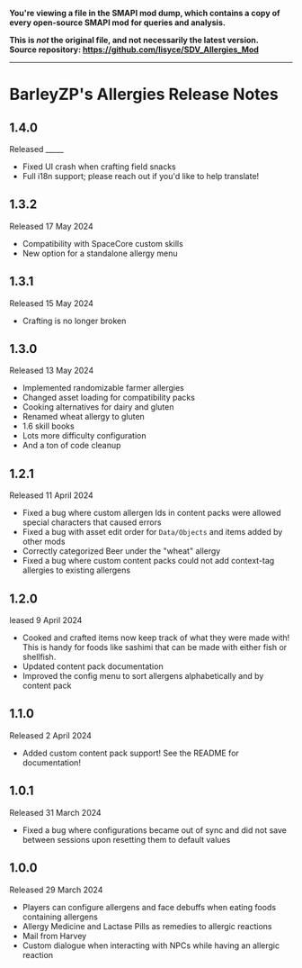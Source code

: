 **You're viewing a file in the SMAPI mod dump, which contains a copy of every open-source SMAPI mod
for queries and analysis.**

**This is _not_ the original file, and not necessarily the latest version.**  
**Source repository: https://github.com/lisyce/SDV_Allergies_Mod**

----

# BarleyZP's Allergies Release Notes

## 1.4.0

Released _____

- Fixed UI crash when crafting field snacks
- Full i18n support; please reach out if you'd like to help translate!

## 1.3.2

Released 17 May 2024

- Compatibility with SpaceCore custom skills
- New option for a standalone allergy menu

## 1.3.1

Released 15 May 2024

- Crafting is no longer broken

## 1.3.0

Released 13 May 2024

- Implemented randomizable farmer allergies
- Changed asset loading for compatibility packs
- Cooking alternatives for dairy and gluten
- Renamed wheat allergy to gluten
- 1.6 skill books
- Lots more difficulty configuration
- And a ton of code cleanup

## 1.2.1

Released 11 April 2024

- Fixed a bug where custom allergen Ids in content packs were allowed special characters that caused errors
- Fixed a bug with asset edit order for `Data/Objects` and items added by other mods
- Correctly categorized Beer under the "wheat" allergy
- Fixed a bug where custom content packs could not add context-tag allergies to existing allergens

## 1.2.0

leased 9 April 2024

- Cooked and crafted items now keep track of what they were made with! This is handy for foods like sashimi that can be made with either fish or shellfish.
- Updated content pack documentation
- Improved the config menu to sort allergens alphabetically and by content pack

## 1.1.0

Released 2 April 2024

- Added custom content pack support! See the README for documentation!

## 1.0.1

Released 31 March 2024

- Fixed a bug where configurations became out of sync and did not save between sessions upon resetting them to default values

## 1.0.0

Released 29 March 2024

- Players can configure allergens and face debuffs when eating foods containing allergens
- Allergy Medicine and Lactase Pills as remedies to allergic reactions
- Mail from Harvey
- Custom dialogue when interacting with NPCs while having an allergic reaction